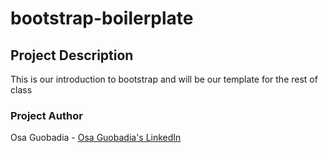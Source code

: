 # bootstrap-boilerplate

## Project Description

This is our introduction to bootstrap and will be our template for the rest of class

### Project Author

Osa Guobadia - [Osa Guobadia's LinkedIn](https://www.linkedin.com/in/osazee-guobadia-jr-103a2b9a/)
